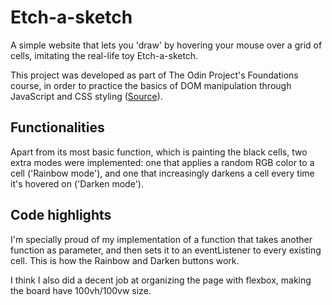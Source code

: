 # Etch-a-sketch
A simple website that lets you 'draw' by hovering your mouse over a grid of cells, imitating the real-life toy Etch-a-sketch.

This project was developed as part of The Odin Project's Foundations course, in order to practice the basics of DOM manipulation through JavaScript and CSS styling ([Source](https://www.theodinproject.com/lessons/foundations-etch-a-sketch)).

## Functionalities
Apart from its most basic function, which is painting the black cells, two extra modes were implemented: one that applies a random RGB color to a cell ('Rainbow mode'), and one that increasingly darkens a cell every time it's hovered on ('Darken mode').

## Code highlights
I'm specially proud of my implementation of a function that takes another function as parameter, and then sets it to an eventListener to every existing cell. This is how the Rainbow and Darken buttons work.

I think I also did a decent job at organizing the page with flexbox, making the board have 100vh/100vw size.